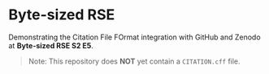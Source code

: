 # Byte-sized RSE

Demonstrating the Citation File FOrmat integration with GitHub and Zenodo at **Byte-sized RSE S2 E5**.

> Note: This repository does **NOT** yet contain a `CITATION.cff` file.
